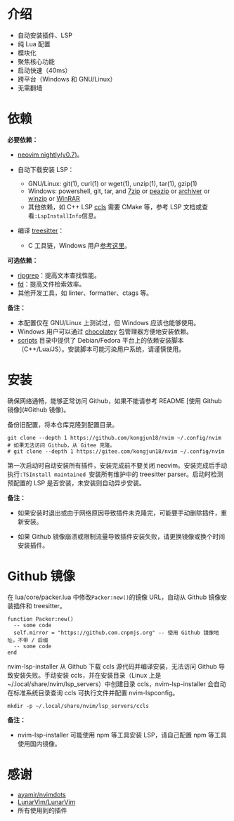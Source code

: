 # 介绍

- 自动安装插件、LSP
- 纯 Lua 配置
- 模块化
- 聚焦核心功能
- 启动快速（40ms）
- 跨平台（Windows 和 GNU/Linux）
- 无需翻墙



#  依赖

**必要依赖：**

- [neovim nightly(v0.7)](https://github.com/neovim/neovim/releases/tag/nightly)。

- 自动下载安装 LSP：

  - GNU/Linux: git(1), curl(1) or wget(1), unzip(1), tar(1), gzip(1)
  - Windows:  powershell, git, tar, and [7zip](https://www.7-zip.org/) or [peazip](https://peazip.github.io/) or [archiver](https://github.com/mholt/archiver) or [winzip](https://www.winzip.com/) or [WinRAR](https://www.win-rar.com/)
  - 其他依赖，如 C++ LSP [ccls](https://github.com/MaskRay/ccls) 需要 CMake 等，参考 LSP 文档或查看`:LspInstallInfo`信息。

- 编译 [treesitter](https://github.com/nvim-treesitter/nvim-treesitter)：

  - C 工具链，Windows 用户[参考这里](https://github.com/nvim-treesitter/nvim-treesitter/wiki/Windows-support)。

**可选依赖：**

- [ripgrep](https://github.com/BurntSushi/ripgrep)：提高文本查找性能。
- [fd](https://github.com/sharkdp/fd)：提高文件检索效率。
- 其他开发工具，如 linter、formatter、ctags 等。

**备注：**

- 本配置仅在 GNU/Linux 上测试过，但 Windows 应该也能够使用。
- Windows 用户可以通过 [chocolatey](https://chocolatey.org/install) 包管理器方便地安装依赖。
- [scripts](./scripts) 目录中提供了 Debian/Fedora 平台上的依赖安装脚本（C++/Lua/JS）。安装脚本可能污染用户系统，请谨慎使用。



# 安装

确保网络通畅，能够正常访问 Github，如果不能请参考 README [使用 Github 镜像](#Github 镜像)。

备份旧配置，将本仓库克隆到配置目录。

```shell
git clone --depth 1 https://github.com/kongjun18/nvim ~/.config/nvim
# 如果无法访问 Github，从 Gitee 克隆。
# git clone --depth 1 https://gitee.com/kongjun18/nvim ~/.config/nvim
```

第一次启动时自动安装所有插件，安装完成前不要关闭 neovim。安装完成后手动执行`:TSInstall maintained `安装所有维护中的 treesitter parser。启动时检测预配置的 LSP 是否安装，未安装则自动异步安装。

**备注：**

- 如果安装时退出或由于网络原因导致插件未克隆完，可能要手动删除插件，重新安装。

- 如果 Github 镜像崩溃或限制流量导致插件安装失败，请更换镜像或换个时间安装插件。

  

# Github 镜像

在 lua/core/packer.lua 中修改`Packer:new()`的镜像 URL，自动从 Github 镜像安装插件和 treesitter。

```shell
function Packer:new()
  -- some code
  self.mirror = "https://github.com.cnpmjs.org" -- 使用 Github 镜像地址，不带 / 后缀
  -- some code
end
```

nvim-lsp-installer 从 Github 下载 ccls 源代码并编译安装，无法访问 Github 导致安装失败。手动安装 ccls，并在安装目录（Linux 上是 ~/.local/share/nvim/lsp_servers）中创建目录 ccls，nvim-lsp-installer 会自动在标准系统目录查询 ccls 可执行文件并配置 nvim-lspconfig。

```shell
mkdir -p ~/.local/share/nvim/lsp_servers/ccls
```

**备注：**

- nvim-lsp-installer 可能使用 npm 等工具安装 LSP，请自己配置 npm 等工具使用国内镜像。



# 感谢

- [ayamir/nvimdots](https://github.com/ayamir/nvimdots)
- [LunarVim/LunarVim](https://github.com/LunarVim/LunarVim)
- 所有使用到的插件